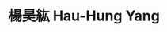 ---
chinese_name: 楊昊紘
english_name: Hau-Hung Yang
title: 楊昊紘 Hau-Hung Yang
id: yanghauhung
collection: members
position: Part-time Research Assistant
type: part-time research assistant
department: 心理學系博士班二年級
# image_path: https://source.unsplash.com/collection/139386/600x600?a=.png
photo: pt_ra/bio-photo.jpg
# blurb: 123
---